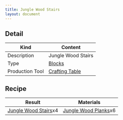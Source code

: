 ```yaml
---
title: Jungle Wood Stairs
layout: document
---
```

## Detail

|Kind|Content|
|---|---|
|Description|Jungle Wood Stairs|
|Type|[Blocks](Blocks)|
|Production Tool|[Crafting Table](Crafting_Table)|

## Recipe

|Result|Materials|
|---|---|
|[Jungle Wood Stairs](Jungle_Wood_Stairs)x4|[Jungle Wood Planks](Jungle_Wood_Planks)x6|

